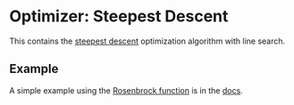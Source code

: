 # Optimizer: Steepest Descent

This contains the [steepest descent](https://en.wikipedia.org/wiki/Gradient_descent) optimization algorithm with line search.

## Example
A simple example using the [Rosenbrock function](https://en.wikipedia.org/wiki/Rosenbrock_function) is in the [docs](https://github.com/branchvincent/cv-tools/blob/master/optimizer/doc).
